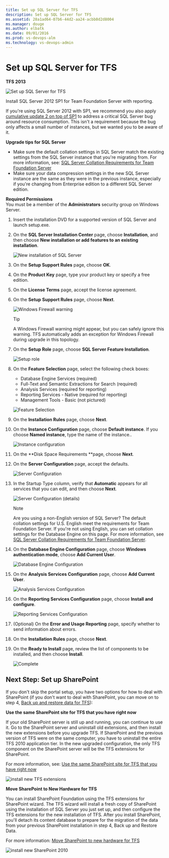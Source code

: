```yaml
---
title: Set up SQL Server for TFS
description: Set up SQL Server for TFS
ms.assetid: 28a1ad64-07b6-44d2-aa24-acbb0d2d8004
ms.manager: douge
ms.author: elbatk
ms.date: 09/01/2016
ms.prod: vs-devops-alm
ms.technology: vs-devops-admin
---
```


[//]: # (monikerRange: 'tfs-2013')

# Set up SQL Server for TFS

**TFS 2013**

![Set up SQL Server for TFS](../_img/setup-sql-server.png)

Install SQL Server 2012 SP1 for Team Foundation Server with reporting.

If you're using SQL Server 2012 with SP1, we recommend you also apply [cumulative update 2 on top of SP1](http://support.microsoft.com/kb/2790947) to address a critical SQL Server bug around resource consumption. This isn't a requirement because the bug only affects a small number of instances, but we wanted you to be aware of it.

**Upgrade tips for SQL Server**  
-   Make sure the default collation settings in SQL Server match the existing settings from the SQL Server instance that you're migrating from. For more information, see: [SQL Server Collation Requirements for Team Foundation Server](../../install/sql-server/collation-requirements.md)  
-   Make sure your data compression settings in the new SQL Server instance are the same as they were in the previous instance, especially if you're changing from Enterprise edition to a different SQL Server edition.

**Required Permissions**  
You must be a member of the **Administrators** security group on Windows Server.

1.  Insert the installation DVD for a supported version of SQL Server and launch setup.exe.

2.  On the **SQL Server Installation Center** page, choose **Installation**, and then choose **New installation or add features to an existing installation**.

    ![New installation of SQL Server](../../install/sql-server/_img/ic665094.png)

3.  On the **Setup Support Rules** page, choose **OK**.

4.  On the **Product Key** page, type your product key or specify a free edition.

5.  On the **License Terms** page, accept the license agreement.

6.  On the **Setup** **Support Rules** page, choose **Next**.

    ![Windows Firewall warning](../../install/sql-server/_img/ic688130.png)

    > [!TIP]
    > A Windows Firewall warning might appear, but you can safely ignore this warning. TFS automatically adds an exception for Windows Firewall during upgrade in this topology.

7.  On the **Setup Role** page, choose **SQL Server Feature Installation**.

    ![Setup role](../../install/sql-server/_img/ic665096.png)

8.  On the **Feature Selection** page, select the following check boxes:

    -   Database Engine Services (required)  
    -   Full-Text and Semantic Extractions for Search (required)  
    -   Analysis Services (required for reporting)  
    -   Reporting Services - Native (required for reporting)  
    -   Management Tools - Basic (not pictured)

    ![Feature Selection](../../install/sql-server/_img/ic665097.png)

9.  On the **Installation Rules** page, choose **Next**.

10. On the **Instance Configuration** page, choose **Default instance**. If you choose **Named instance**, type the name of the instance..

    ![Instance configuration](../../install/sql-server/_img/ic665098.png)

11. On the **Disk Space Requirements **page, choose **Next**.

12. On the **Server Configuration** page, accept the defaults.

    ![Server Configuration](../../install/sql-server/_img/ic665099.png)

13. In the Startup Type column, verify that **Automatic** appears for all services that you can edit, and then choose **Next**.

    ![Server Configuration (details)](../../install/sql-server/_img/ic665100.png)

    > [!NOTE]
    > Are you using a non-English version of SQL Server? The default collation settings for U.S. English meet the requirements for Team Foundation Server. If you're not using English, you can set collation settings for the Database Engine on this page. For more information, see [SQL Server Collation Requirements for Team Foundation Server](../../install/sql-server/collation-requirements.md).

14. On the **Database Engine Configuration** page, choose **Windows authentication mode**, choose **Add Current User**.

    ![Database Engine Configuration](../../install/sql-server/_img/ic665101.png)

15. On the **Analysis Services Configuration** page, choose **Add Current User**.

    ![Analysis Services Configuration](../../install/sql-server/_img/ic665102.png)

16. On the **Reporting Services Configuration** page, choose **Install and configure**.

    ![Reporting Services Configuration](../../install/sql-server/_img/ic665103.png)

17. (Optional) On the **Error and Usage Reporting** page, specify whether to send information about errors.

18. On the **Installation Rules** page, choose **Next**.

19. On the **Ready to Install** page, review the list of components to be installed, and then choose **Install**.

    ![Complete](../../install/sql-server/_img/ic662712.png)

## Next Step: Set up SharePoint

If you don't skip the portal setup, you have two options for how to deal with SharePoint (if you don't want to deal with SharePoint, you can move on to step 4, [Back up and restore data for TFS](backup-and-restore-data.md)):

**Use the same SharePoint site for TFS that you have right now**

If your old SharePoint server is still up and running, you can continue to use it. Go to the SharePoint server and uninstall old extensions, and then install the new extensions before you upgrade TFS. If SharePoint and the previous version of TFS were on the same computer, you have to uninstall the entire TFS 2010 application tier. In the new upgraded configuration, the only TFS component on the SharePoint server will be the TFS extensions for SharePoint.

For more information, see: [Use the same SharePoint site for TFS that you have right now](use-same-sharepoint-site.md)

![install new TFS extensions](../_img/ic612457.png)

**Move SharePoint to New Hardware for TFS**

You can install SharePoint Foundation using the TFS extensions for SharePoint wizard. The TFS wizard will install a fresh copy of SharePoint using the installation of SQL Server you just set up, and then configure the TFS extensions for the new installation of TFS. After you install SharePoint, you'll detach its content database to prepare for the migration of the data from your previous SharePoint installation in step 4, Back up and Restore Data.

For more information: [Move SharePoint to new hardware for TFS](../../install/sharepoint/move-sharepoint-new-hardware.md)

![install new SharePoint 2010](../_img/ic666063.png)
